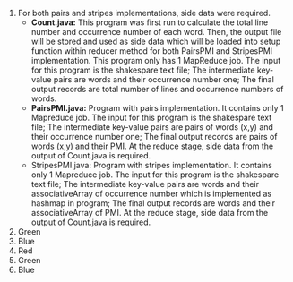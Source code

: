 <ol>
<li>For both pairs and stripes implementations, side data were required. <ul>
    <li><b>Count.java:</b> This program was first run to calculate the total line number and occurrence number of each word.
    Then, the output file will be stored and used as side data which will be loaded into setup function within reducer method for both PairsPMI and StripesPMI implementation. This program only has 1 MapReduce job. The input for this program is the shakespare text file; The intermediate key-value pairs are words and their occurrence number one; The final output records are total number of lines and occurrence numbers of words. </li>
    <li><b>PairsPMI.java:</b> Program with pairs implementation. It contains only 1 Mapreduce job.  The input for this program is the shakespare text file; The intermediate key-value pairs are pairs of words (x,y) and their occurrence number one; The final output records are pairs of words (x,y) and their PMI. At the reduce stage, side data from the output of Count.java is required.</li>
    <li>StripesPMI.java:</b> Program with stripes implementation. It contains only 1 Mapreduce job.  The input for this program is the shakespare text file; The intermediate key-value pairs are words and their associativeArray of occurrence number which is implemented as hashmap in program; The final output records are  words and their associativeArray of PMI. At the reduce stage, side data from the output of Count.java is required.</li>
    </ul>

</li>

<li>Green</li>

<li>Blue</li>

<li>Red</li>

<li>Green</li>

<li>Blue</li>
</ol>
